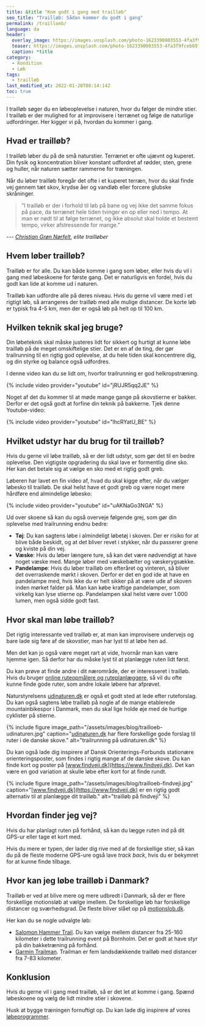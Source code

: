 ```yaml
---
title: &title "Kom godt i gang med trailløb"
seo_title: "Trailløb: Sådan kommer du godt i gang"
permalink: /trailloeb/
language: da
header:
  overlay_image: https://images.unsplash.com/photo-1623390003553-4fa3f9fceb89?ixlib=rb-1.2.1&ixid=MnwxMjA3fDB8MHxwaG90by1wYWdlfHx8fGVufDB8fHx8&auto=format&fit=crop&height=630&w=1200&q=10
  teaser: https://images.unsplash.com/photo-1623390003553-4fa3f9fceb89?ixlib=rb-1.2.1&ixid=MnwxMjA3fDB8MHxwaG90by1wYWdlfHx8fGVufDB8fHx8&auto=format&fit=crop&height=300&w=400&q=10
  caption: *title
category:
  - Kondition
  - Løb
tags:
  - trailløb
last_modified_at: 2022-01-20T08:14:14Z
toc: true
---
```


I trailløb søger du en løbeoplevelse i naturen, hvor du følger de mindre stier. I trailløb er der mulighed for at improvisere i terrænet og følge de naturlige udfordringer. Her kigger vi på, hvordan du kommer i gang.

## Hvad er trailløb?

I trailløb løber du på de små naturstier. Terrænet er ofte ujævnt og kuperet. Din fysik og koncentration bliver konstant udfordret af rødder, sten, grene og huller, når naturen sætter rammerne for træningen.

Når du løber trailløb foregår det ofte i et kuperet terræn, hvor du skal finde vej gennem tæt skov, krydse åer og vandløb eller forcere glubske skråninger.

> ”I trailløb er der i forhold til løb på bane og vej ikke det samme fokus på pace, da terrænet hele tiden tvinger en op eller ned i tempo. At man er nødt til at følge terrænet, og ikke absolut skal holde et bestemt tempo, virker afstressende for mange.”

--- <cite>[Christian Grøn Nørfelt](https://nordicrace.dk/hvad-er-trailloeb/), elite trailløber</cite>

## Hvem løber trailløb?

Trailløb er for alle. Du kan både komme i gang som løber, eller hvis du vil i gang med løbeskoene for første gang. Det er naturligvis en fordel, hvis du godt kan lide at komme ud i naturen.

Trailløb kan udfordre alle på deres niveau. Hvis du gerne vil være med i et rigtigt løb, så arrangeres der trailløb med alle mulige distancer. De korte løb er typisk fra 4-5 km, men der er også løb på helt op til 100 km.

## Hvilken teknik skal jeg bruge?

Din løbeteknik skal måske justeres lidt for sikkert og hurtigt at kunne løbe trailløb på de meget omskiftelige stier. Det er en af de ting, der gør trailrunning til en rigtig god oplevelse, at du hele tiden skal koncentrere dig, og din styrke og balance også udfordres.

I denne video kan du se lidt om, hvorfor trailrunning er god helkropstræning.

{% include video provider="youtube" id="jRUJR5qq2JE" %}

Noget af det du kommer til at møde mange gange på skovstierne er bakker. Derfor er det også godt at forfine din teknik på bakkerne. Tjek denne Youtube-video:

{% include video provider="youtube" id="lhcRYatU_BE" %}

## Hvilket udstyr har du brug for til trailløb?

Hvis du gerne vil løbe trailløb, så er der lidt udstyr, som gør det til en bedre oplevelse. Den vigtigste opgradering du skal lave er formentlig dine sko. Her kan det betale sig at vælge en sko med et rigtig godt greb.

Løberen har lavet en fin video af, hvad du skal kigge efter, når du vælger løbesko til trailløb. De skal helst have et godt greb og være noget mere hårdføre end almindelige løbesko:

{% include video provider="youtube" id="uAKNaGo3NGA" %}

Ud over skoene så kan du også overveje følgende grej, som gør din oplevelse med trailrunning endnu bedre:

- **Tøj**: Du kan sagtens løbe i almindeligt løbetøj i skoven. Der er risiko for at blive både beskidt, og at det bliver revet i stykker, når du passerer grene og kviste på din vej.
- **Væske**: Hvis du løber længere ture, så kan det være nødvendigt at have noget væske med. Mange løber med væskebælter og væskerygsække.
- **Pandelampe**: Hvis du løber trailløb om efteråret og vinteren, så bliver det overraskende mørkt i skoven. Derfor er det en god ide at have en pandelampe med, hvis ikke du er helt sikker på at være ude af skoven inden mørket falder på. Man kan købe kraftige pandelamper, som virkelig kan lyse stierne op. Pandelampen skal helst være over 1.000 lumen, men også sidde godt fast.

## Hvor skal man løbe trailløb?

Det rigtig interessante ved trailløb er, at man kan improvisere undervejs og bare lade sig føre af de skovstier, man har lyst til at løbe hen ad.

Men det kan jo også være meget rart at vide, hvornår man kan være hjemme igen. Så derfor har du måske lyst til at planlægge ruten lidt først.

Du kan prøve at finde andre i dit nærområde, der er interesseret i trailløb. Hvis du bruger [online ruteopmålere og ruteplanlæggere](/ruteopmaaler-loebetur/), så vil du ofte kunne finde gode ruter, som andre lokale løbere har afprøvet.

Naturstyrelsens [udinaturen.dk](https://udinaturen.dk/) er også et godt sted at lede efter ruteforslag. Du kan også sagtens løbe trailløb på nogle af de mange etablerede mountainbikespor i Danmark, men du skal lige holde øje med de hurtige cyklister på stierne.

{% include figure image_path="/assets/images/blog/trailloeb-udinaturen.jpg" caption="[udinaturen.dk](https://udinaturen.dk/) har flere forskellige gode forslag til ruter i de danske skove." alt="trailrunning på udinaturen.dk" %}

Du kan også lade dig inspirere af Dansk Orienterings-Forbunds stationære orienteringsposter, som findes i rigtig mange af de danske skove. Du kan finde kort og poster på [www.findveji.dk](https://www.findveji.dk). Det kan være en god variation at skulle løbe efter kort for at finde rundt.

{% include figure image_path="/assets/images/blog/trailloeb-findveji.jpg" caption="[www.findveji.dk](https://www.findveji.dk) er en rigtig godt alternativ til at planlægge dit trailløb." alt="trailløb på findveji" %}

## Hvordan finder jeg vej?

Hvis du har planlagt ruten på forhånd, så kan du lægge ruten ind på dit GPS-ur eller tage et kort med.

Hvis du mere er typen, der lader dig rive med af de forskellige stier, så kan du på de fleste moderne GPS-ure også lave _track back_, hvis du er bekymret for at kunne finde tilbage.

## Hvor kan jeg løbe trailløb i Danmark?

Trailløb er ved at blive mere og mere udbredt i Danmark, så der er flere forskellige motionsløb at vælge imellem. De forskellige løb har forskellige distancer og sværhedsgrad. De fleste bliver slået op på [motionslob.dk](https://www.motionslob.dk).

Her kan du se nogle udvalgte løb:

- [Salomon Hammer Trail](http://hammertrail.dk/). Du kan vælge mellem distancer fra 25-160 kilometer i dette trailrunning event på Bornholm. Det er godt at have styr på din bakketræning på forhånd.
- [Garmin Trailman](http://www.trailman.dk/). Trailman er fem landsdækkende trailløb med distancer fra 7-83 kilometer.

## Konklusion

Hvis du gerne vil i gang med trailløb, så er det let at komme i gang. Spænd løbeskoene og vælg de lidt mindre stier i skovene.

Husk at bygge træningen fornuftigt op. Du kan lade dig inspirere af vores [løbeprogrammer](/loebeprogrammer/).
